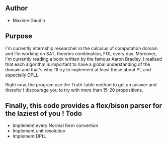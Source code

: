 Author
------
* Maxime Gaudin

Purpose
-------
I'm currently internship researcher in the calculus of computation domain and I'm working on SAT, theories combination, FOL every day. Moreover, I'm currently reading a book written by the famous Aaron Bradley. I realised that each algorithm is important to have a global understanding of the domain and that's why I'll try to implement at least these about PL and especially DPLL. 

Right now, the program use the Truth-table method to get an answer and therefor I discourage you to try with more than 15-20 propositions.

Finally, this code provides a flex/bison parser for the laziest of you !
Todo
----
* Implement every Normal form convertion
* Implement unit resolution
* Implement DPLL
